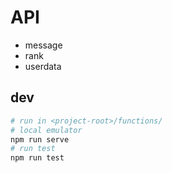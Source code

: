 # API
- message
- rank
- userdata

## dev
```sh
# run in <project-root>/functions/
# local emulator
npm run serve
# run test
npm run test
```
